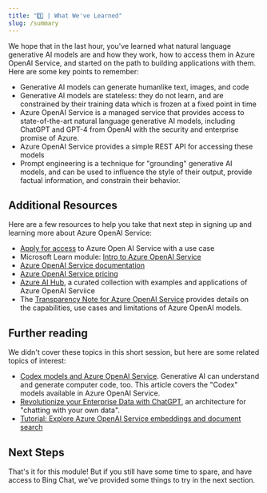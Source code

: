 ```yaml
---
title: "1️⃣ | What We've Learned"
slug: /summary
---
```



We hope that in the last hour, you've learned what natural language generative AI models are and how they work, how to access them in Azure OpenAI Service, and started on the path to building applications with them. Here are some key points to remember:

* Generative AI models can generate humanlike text, images, and code
* Generative AI models are stateless: they do not learn, and are constrained by their training data which is frozen at a fixed point in time
* Azure OpenAI Service is a managed service that provides access to state-of-the-art natural language generative AI models, including ChatGPT and GPT-4 from OpenAI with the security and enterprise promise of Azure.
* Azure OpenAI Service provides a simple REST API for accessing these models
* Prompt engineering is a technique for "grounding" generative AI models, and can be used to influence the style of their output, provide factual information, and constrain their behavior.

## Additional Resources

Here are a few resources to help you take that next step in signing up and learning more about Azure OpenAI Service:

* [Apply for access](https://aka.ms/oaiapply) to Azure Open AI Service with a use case
* Microsoft Learn module: [Intro to Azure OpenAI Service](https://learn.microsoft.com/en-us/training/modules/explore-azure-openai/)
* [Azure OpenAI Service documentation](https://learn.microsoft.com/en-us/azure/cognitive-services/openai/)
* [Azure OpenAI Service pricing](https://azure.microsoft.com/en-us/products/cognitive-services/openai-service/#pricing)
* [Azure AI Hub](https://github.com/Azure-Samples/azure-ai), a curated collection with examples and applications of Azure OpenAI Serviice
* The [Transparency Note for Azure OpenAI Service](https://learn.microsoft.com/en-us/legal/cognitive-services/openai/transparency-note) provides details on the capabilities, use cases and limitations of Azure OpenAI models. 

## Further reading

We didn't cover these topics in this short session, but here are some related topics of interest:

* [Codex models and Azure OpenAI Service](https://learn.microsoft.com/en-us/azure/cognitive-services/openai/how-to/work-with-code). Generative AI can understand and generate computer code, too. This article covers the "Codex" models available in Azure OpenAI Service.
* [Revolutionize your Enterprise Data with ChatGPT](https://techcommunity.microsoft.com/t5/ai-applied-ai-blog/revolutionize-your-enterprise-data-with-chatgpt-next-gen-apps-w/ba-p/3762087), an architecture for "chatting with your own data".
* [Tutorial: Explore Azure OpenAI Service embeddings and document search](https://learn.microsoft.com/en-us/azure/cognitive-services/openai/tutorials/embeddings?tabs=command-line)

## Next Steps

That's it for this module! But if you still have some time to spare, and have access to Bing Chat, we've provided some things to try in the next section.
